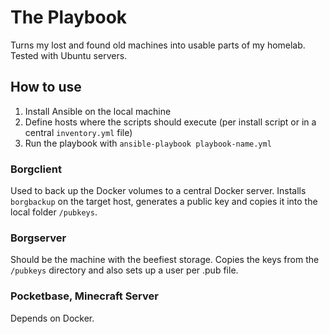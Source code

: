 # The Playbook
Turns my lost and found old machines into usable parts of my homelab. Tested with Ubuntu servers.

## How to use
1. Install Ansible on the local machine
2. Define hosts where the scripts should execute (per install script or in a central `inventory.yml` file)
3. Run the playbook with `ansible-playbook playbook-name.yml`

### Borgclient
Used to back up the Docker volumes to a central Docker server. Installs `borgbackup` on the target host, generates a public key and copies it into the local folder `/pubkeys`.

### Borgserver
Should be the machine with the beefiest storage. Copies the keys from the `/pubkeys` directory and also sets up a user per .pub file.

### Pocketbase, Minecraft Server
Depends on Docker. 
